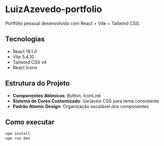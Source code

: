 # LuizAzevedo-portfolio

Portfólio pessoal desenvolvido com React + Vite + Tailwind CSS.

## Tecnologias

- React 19.1.0
- Vite 5.4.10
- Tailwind CSS v4
- React Icons

## Estrutura do Projeto

- **Componentes Atômicos**: Button, IconLink
- **Sistema de Cores Customizado**: Variáveis CSS para tema consistente
- **Padrão Atomic Design**: Organização escalável dos componentes

## Como executar

```bash
npm install
npm run dev
```
